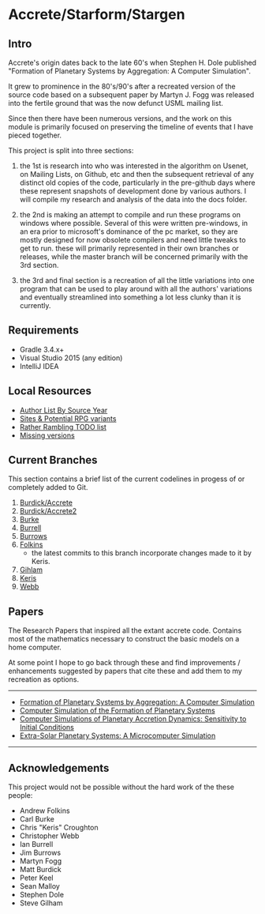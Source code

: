 Accrete/Starform/Stargen
========================

## Intro

Accrete's origin dates back to the late 60's when Stephen H. Dole published "Formation of Planetary Systems by Aggregation: A Computer Simulation". 

It grew to prominence in the 80's/90's after a recreated version of the source code based on a subsequent paper by Martyn J. Fogg was released into the fertile 
ground that was the now defunct USML mailing list.

Since then there have been numerous versions, and the work on this module is primarily focused on preserving the timeline of events that I have pieced together.

This project is split into three sections:
 
 1. the 1st is research into who was interested in the algorithm on Usenet, on Mailing Lists, on Github, etc and then the subsequent retrieval of any 
 distinct old copies of the code, particularly in the pre-github days where these represent snapshots of development done by various authors. I will compile 
 my research and analysis of the data into the docs folder.
 
 2. the 2nd is making an attempt to compile and run these programs on windows where possible. Several of this were written pre-windows, in an era prior to 
 microsoft's dominance of the pc market, so they are mostly designed for now obsolete compilers and need little tweaks to get to run. these will primarily 
 represented in their own branches or releases, while the master branch will be concerned primarily with the 3rd section.
  
 3. the 3rd and final section is a recreation of all the little variations into one program that can be used to play around with all the authors' variations 
 and eventually streamlined into something a lot less clunky than it is currently.

## Requirements

- Gradle 3.4.x+
- Visual Studio 2015 (any edition)
- IntelliJ IDEA

## Local Resources

- [Author List By Source Year](/docs/authors%20-%20by%20source%20year.md)
- [Sites & Potential RPG variants](/docs/notes/sites.md)
- [Rather Rambling TODO list](/TODO.md)
- [Missing versions](/docs/notes/branches%20&%20forks%20&%20stubs/missing.md)

## Current Branches

This section contains a brief list of the current codelines in progess of or completely added to Git.

1. [Burdick/Accrete](/docs/notes/branches%20&%20forks%20&%20stubs/pre-github/burdick%20-%20accrete.md)
2. [Burdick/Accrete2](/docs/notes/branches%20&%20forks%20&%20stubs/pre-github/burdick%20-%20accrete2.md)
3. [Burke](/docs/notes/branches%20&%20forks%20&%20stubs/partly-github/burke.md)
4. [Burrell](/docs/notes/branches%20&%20forks%20&%20stubs/partly-github/burrell.md)
5. [Burrows](/docs/notes/branches%20&%20forks%20&%20stubs/partly-github/burrows.md)
6. [Folkins](/docs/notes/branches%20&%20forks%20&%20stubs/pre-github/folkins.md)
    - the latest commits to this branch incorporate changes made to it by Keris.
7. [Gihlam](/docs/notes/branches%20&%20forks%20&%20stubs/pre-github/gilham.md)
8. [Keris](/docs/notes/branches%20&%20forks%20&%20stubs/partly-github/keris.md)
9. [Webb](/docs/notes/branches%20&%20forks%20&%20stubs/pre-github/webb.md)


## Papers

The Research Papers that inspired all the extant accrete code. Contains most of the mathematics necessary to construct the basic models on a home computer.

At some point I hope to go back through these and find improvements / enhancements suggested by papers that cite these and add them to my recreation as 
options. 

***
- [Formation of Planetary Systems by Aggregation: A Computer Simulation](/docs/notes/build%20descriptions/Formation%20of%20Planetary%20Systems%20by%20Aggregation.md)
- [Computer Simulation of the Formation of Planetary Systems](/docs/notes/build%20descriptions/Computer%20Simulation%20of%20the%20Formation%20of%20Planetary%20Systems.md)
- [Computer Simulations of Planetary Accretion Dynamics: Sensitivity to Initial Conditions](docs/notes/build%20descriptions/Computer%20Simulations%20of%20Planetary%20Accretion%20Dynamics.md)
- [Extra-Solar Planetary Systems: A Microcomputer Simulation](docs/notes/build%20descriptions/Extra-Solar%20Planetary%20Systems.md)
***

## Acknowledgements

This project would not be possible without the hard work of the these people:

- Andrew Folkins
- Carl Burke
- Chris "Keris" Croughton
- Christopher Webb
- Ian Burrell
- Jim Burrows
- Martyn Fogg
- Matt Burdick
- Peter Keel
- Sean Malloy
- Stephen Dole
- Steve Gilham
